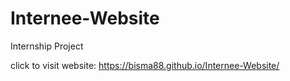 # Internee-Website
Internship Project


click to visit website: https://bisma88.github.io/Internee-Website/
